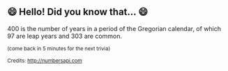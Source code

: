 ## 😄 Hello! Did you know that... 😄
400 is the number of years in a period of the Gregorian calendar, of which 97 are leap years and 303 are common.

<sup>(come back in 5 minutes for the next trivia)</sup>


<sup>Credits: http://numbersapi.com</sup>
